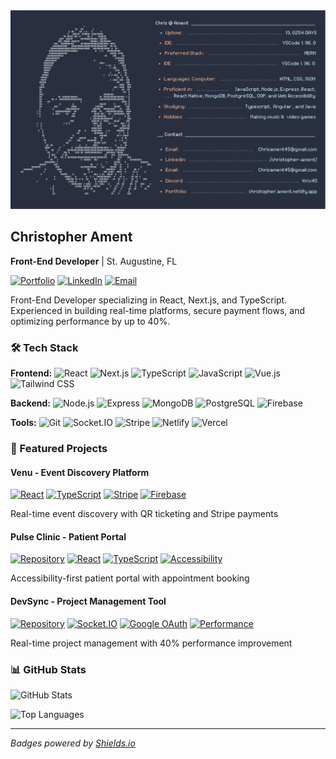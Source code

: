 <a href="https://github.com/kelseyprogrammer/kelseyprogrammer">
  <img alt="Chris Ament's GitHub Profile README" src="https://raw.githubusercontent.com/kelseyprogrammer/kelseyprogrammer/main/chrisreadmefile.svg">
</a>

## Christopher Ament
**Front-End Developer** | St. Augustine, FL

[![Portfolio](https://img.shields.io/badge/Portfolio-christopherament.netlify.app-blue?style=flat&logo=netlify)](https://christopherament.netlify.app/)
[![LinkedIn](https://img.shields.io/badge/LinkedIn-christopher--ament-blue?style=flat&logo=linkedin)](https://linkedin.com/in/christopher-ament/)
[![Email](https://img.shields.io/badge/Email-chrisament45@gmail.com-red?style=flat&logo=gmail)](mailto:chrisament45@gmail.com)

Front-End Developer specializing in React, Next.js, and TypeScript. Experienced in building real-time platforms, secure payment flows, and optimizing performance by up to 40%.

### 🛠️ Tech Stack

**Frontend:**
![React](https://img.shields.io/badge/React-61DAFB?style=flat&logo=react&logoColor=black)
![Next.js](https://img.shields.io/badge/Next.js-000000?style=flat&logo=next.js&logoColor=white)
![TypeScript](https://img.shields.io/badge/TypeScript-3178C6?style=flat&logo=typescript&logoColor=white)
![JavaScript](https://img.shields.io/badge/JavaScript-F7DF1E?style=flat&logo=javascript&logoColor=black)
![Vue.js](https://img.shields.io/badge/Vue.js-4FC08D?style=flat&logo=vue.js&logoColor=white)
![Tailwind CSS](https://img.shields.io/badge/Tailwind_CSS-38B2AC?style=flat&logo=tailwind-css&logoColor=white)

**Backend:**
![Node.js](https://img.shields.io/badge/Node.js-339933?style=flat&logo=node.js&logoColor=white)
![Express](https://img.shields.io/badge/Express-000000?style=flat&logo=express&logoColor=white)
![MongoDB](https://img.shields.io/badge/MongoDB-47A248?style=flat&logo=mongodb&logoColor=white)
![PostgreSQL](https://img.shields.io/badge/PostgreSQL-316192?style=flat&logo=postgresql&logoColor=white)
![Firebase](https://img.shields.io/badge/Firebase-FFCA28?style=flat&logo=firebase&logoColor=black)

**Tools:**
![Git](https://img.shields.io/badge/Git-F05032?style=flat&logo=git&logoColor=white)
![Socket.IO](https://img.shields.io/badge/Socket.IO-010101?style=flat&logo=socket.io&logoColor=white)
![Stripe](https://img.shields.io/badge/Stripe-635BFF?style=flat&logo=stripe&logoColor=white)
![Netlify](https://img.shields.io/badge/Netlify-00C7B7?style=flat&logo=netlify&logoColor=white)
![Vercel](https://img.shields.io/badge/Vercel-000000?style=flat&logo=vercel&logoColor=white)

### 🚀 Featured Projects

#### **Venu** - Event Discovery Platform
[![React](https://img.shields.io/badge/React-61DAFB?style=flat&logo=react&logoColor=black)](https://reactjs.org/)
[![TypeScript](https://img.shields.io/badge/TypeScript-3178C6?style=flat&logo=typescript&logoColor=white)](https://www.typescriptlang.org/)
[![Stripe](https://img.shields.io/badge/Stripe-635BFF?style=flat&logo=stripe&logoColor=white)](https://stripe.com/)
[![Firebase](https://img.shields.io/badge/Firebase-FFCA28?style=flat&logo=firebase&logoColor=black)](https://firebase.google.com/)

Real-time event discovery with QR ticketing and Stripe payments

#### **Pulse Clinic** - Patient Portal
[![Repository](https://img.shields.io/badge/Repository-GitHub-black?style=flat&logo=github)](https://github.com/KelseyProgrammer/healthapp)
[![React](https://img.shields.io/badge/React-61DAFB?style=flat&logo=react&logoColor=black)](https://reactjs.org/)
[![TypeScript](https://img.shields.io/badge/TypeScript-3178C6?style=flat&logo=typescript&logoColor=white)](https://www.typescriptlang.org/)
[![Accessibility](https://img.shields.io/badge/Accessibility-WCAG%20Compliant-green?style=flat)](https://www.w3.org/WAI/WCAG21/quickref/)

Accessibility-first patient portal with appointment booking

#### **DevSync** - Project Management Tool
[![Repository](https://img.shields.io/badge/Repository-GitHub-black?style=flat&logo=github)](https://github.com/KelseyProgrammer/DevSync)
[![Socket.IO](https://img.shields.io/badge/Socket.IO-010101?style=flat&logo=socket.io&logoColor=white)](https://socket.io/)
[![Google OAuth](https://img.shields.io/badge/Google%20OAuth-4285F4?style=flat&logo=google&logoColor=white)](https://developers.google.com/identity/protocols/oauth2)
[![Performance](https://img.shields.io/badge/Performance-40%25%20Faster-brightgreen?style=flat)]()

Real-time project management with 40% performance improvement

### 📊 GitHub Stats

![GitHub Stats](https://github-readme-stats.vercel.app/api?username=KelseyProgrammer&show_icons=true&theme=dark&hide_border=true)

![Top Languages](https://github-readme-stats.vercel.app/api/top-langs/?username=KelseyProgrammer&layout=compact&theme=dark&hide_border=true)

---

*Badges powered by [Shields.io](https://shields.io/)*
